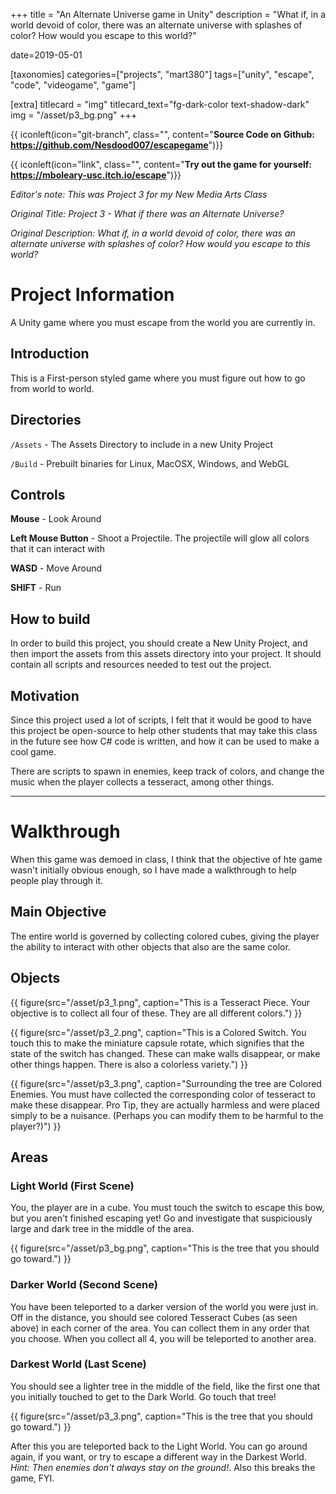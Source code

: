 +++
title = "An Alternate Universe game in Unity"
description = "What if, in a world devoid of color, there was an alternate universe with splashes of color? How would you escape to this world?"

date=2019-05-01

[taxonomies]
categories=["projects", "mart380"]
tags=["unity", "escape", "code", "videogame", "game"]

[extra]
titlecard = "img"
titlecard_text="fg-dark-color text-shadow-dark"
img = "/asset/p3_bg.png"
+++

{{ iconleft(icon="git-branch", class="", content="<b>Source Code on Github: <a href='https://github.com/Nesdood007/escapegame'>https://github.com/Nesdood007/escapegame</a></b>")}}

{{ iconleft(icon="link", class="", content="<b>Try out the game for yourself: <a href='https://mboleary-usc.itch.io/escape'>https://mboleary-usc.itch.io/escape</a></b>")}}

_Editor's note: This was Project 3 for my New Media Arts Class_ 

_Original Title: Project 3 - What if there was an Alternate Universe?_

_Original Description: What if, in a world devoid of color, there was an alternate universe with splashes of color? How would you escape to this world?_

# Project Information

A Unity game where you must escape from the world you are currently in.

## Introduction

This is a First-person styled game where you must figure out how to go from world to world.

## Directories

`/Assets` - The Assets Directory to include in a new Unity Project

`/Build` - Prebuilt binaries for Linux, MacOSX, Windows, and WebGL

## Controls

__Mouse__ - Look Around

__Left Mouse Button__ - Shoot a Projectile. The projectile will glow all colors that it can interact with

__WASD__ - Move Around

__SHIFT__ - Run

## How to build

In order to build this project, you should create a New Unity Project, and then import the assets from this assets directory into your project. It should contain all scripts and resources needed to test out the project.

## Motivation

Since this project used a lot of scripts, I felt that it would be good to have this project be open-source to help other students that may take this class in the future see how C# code is written, and how it can be used to make a cool game.

There are scripts to spawn in enemies, keep track of colors, and change the music when the player collects a tesseract, among other things.

___

# Walkthrough

When this game was demoed in class, I think that the objective of hte game wasn't initially obvious enough, so I have made a walkthrough to help people play through it.

## Main Objective

The entire world is governed by collecting colored cubes, giving the player the ability to interact with other objects that also are the same color.

## Objects

{{ figure(src="/asset/p3_1.png", caption="This is a Tesseract Piece. Your objective is to collect all four of these. They are all different colors.") }}

{{ figure(src="/asset/p3_2.png", caption="This is a Colored Switch. You touch this to make the miniature capsule rotate, which signifies that the state of the switch has changed. These can make walls disappear, or make other things happen. There is also a colorless variety.") }}

{{ figure(src="/asset/p3_3.png", caption="Surrounding the tree are Colored Enemies. You must have collected the corresponding color of tesseract to make these disappear. Pro Tip, they are actually harmless and were placed simply to be a nuisance. (Perhaps you can modify them to be harmful to the player?)") }}

## Areas

### Light World (First Scene)

You, the player are in a cube. You must touch the switch to escape this bow, but you aren't finished escaping yet! Go and investigate that suspiciously large and dark tree in the middle of the area.

{{ figure(src="/asset/p3_bg.png", caption="This is the tree that you should go toward.") }}

### Darker World (Second Scene)

You have been teleported to a darker version of the world you were just in. Off in the distance, you should see colored Tesseract Cubes (as seen above) in each corner of the area. You can collect them in any order that you choose. When you collect all 4, you will be teleported to another area.

### Darkest World (Last Scene)

You should see a lighter tree in the middle of the field, like the first one that you initially touched to get to the Dark World. Go touch that tree!

{{ figure(src="/asset/p3_3.png", caption="This is the tree that you should go toward.") }}

After this you are teleported back to the Light World. You can go around again, if you want, or try to escape a different way in the Darkest World. _Hint: Then enemies don't always stay on the ground!_. Also this breaks the game, FYI.
